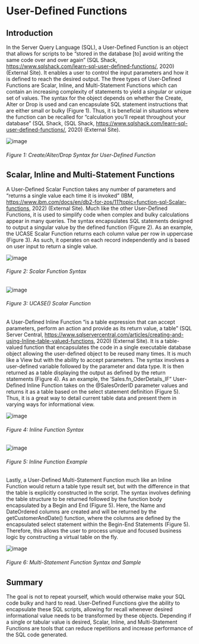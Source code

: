 # **User-Defined Functions**
## **Introduction** 
In the Server Query Language (SQL), a User-Defined Function is an object that allows for scripts to be “stored in the database [to] avoid writing the same code over and over again” (SQL Shack, https://www.sqlshack.com/learn-sql-user-defined-functions/, 2020) (External Site). It enables a user to control the input parameters and how it is defined to reach the desired output. The three types of User-Defined Functions are Scalar, Inline, and Multi-Statement Functions which can contain an increasing complexity of statements to yield a singular or unique set of values. The syntax for the object depends on whether the Create, Alter or Drop is used and can encapsulate SQL statement instructions that are either small or bulky (Figure 1). Thus, it is beneficial in situations where the function can be recalled for “calculation you’ll repeat throughout your database” (SQL Shack, (SQL Shack, https://www.sqlshack.com/learn-sql-user-defined-functions/, 2020) (External Site).

![image](https://user-images.githubusercontent.com/105769165/171306405-4025e393-9440-4ee1-b751-e2fe74bd6573.png)
###### Figure 1: Create/Alter/Drop Syntax for User-Defined Function

## **Scalar, Inline and Multi-Statement Functions**
A User-Defined Scalar Function takes any number of parameters and “returns a single value each time it is invoked” (IBM, https://www.ibm.com/docs/en/db2-for-zos/11?topic=function-sql-Scalar-functions, 2022) (External Site). Much like the other User-Defined Functions, it is used to simplify code when complex and bulky calculations appear in many queries. The syntax encapsulates SQL statements designed to output a singular value by the defined function (Figure 2). As an example, the UCASE Scalar Function returns each column value per row in uppercase (Figure 3). As such, it operates on each record independently and is based on user input to return a single value. 

![image](https://user-images.githubusercontent.com/105769165/171306539-96d0ddd6-86dd-4ac7-8210-a20f09c317af.png)
###### Figure 2: Scalar Function Syntax
![image](https://user-images.githubusercontent.com/105769165/171306570-13fcafc9-f54d-4caa-8552-8d2979338498.png)
###### Figure 3: UCASE() Scalar Function

A User-Defined Inline Function “is a table expression that can accept parameters, perform an action and provide as its return value, a table” (SQL Server Central, https://www.sqlservercentral.com/articles/creating-and-using-Inline-table-valued-functions, 2020) (External Site). It is a table-valued function that encapsulates the code in a single executable database object allowing the user-defined object to be reused many times. It is much like a View but with the ability to accept parameters. The syntax involves a user-defined variable followed by the parameter and data type. It is then returned as a table displaying the output as defined by the return statements (Figure 4). As an example, the ‘Sales.fn_OderDetails_IF” User-Defined Inline Function takes on the @SalesOrderID parameter values and returns it as a table based on the select statement definition (Figure 5). Thus, it is a great way to detail current table data and present them in varying ways for informational view.     

![image](https://user-images.githubusercontent.com/105769165/171306630-41bf9ba8-caa8-4cee-8cc9-5f3fd41ad037.png)
###### Figure 4: Inline Function Syntax
![image](https://user-images.githubusercontent.com/105769165/171306657-1488becf-910f-47af-bef2-93637ab23f66.png)
###### Figure 5: Inline Function Example

Lastly, a User-Defined Multi-Statement Function much like an Inline Function would return a table type result set, but with the difference in that the table is explicitly constructed in the script. The syntax involves defining the table structure to be returned followed by the function body encapsulated by a Begin and End (Figure 5). Here, the Name and DateOrdered columns are created and will be returned by the getCustomerAndDate() function, where the columns are defined by the encapsulated select statement within the Begin-End Statements (Figure 5). Therefore, this allows the user to process unique and focused business logic by constructing a virtual table on the fly. 

![image](https://user-images.githubusercontent.com/105769165/171306733-41bf8aa7-5bd7-4ea2-812e-f76ca382eb5f.png)
###### Figure 6: Multi-Statement Function Syntax and Sample

## **Summary**
The goal is not to repeat yourself, which would otherwise make your SQL code bulky and hard to read. User-Defined Functions give the ability to encapsulate these SQL scripts, allowing for recall whenever desired informational value needs to be transformed by these objects. Depending if a single or tabular value is desired, Scalar, Inline, and Multi-Statement Functions are tools that can reduce repetitions and increase performance of the SQL code generated. 
